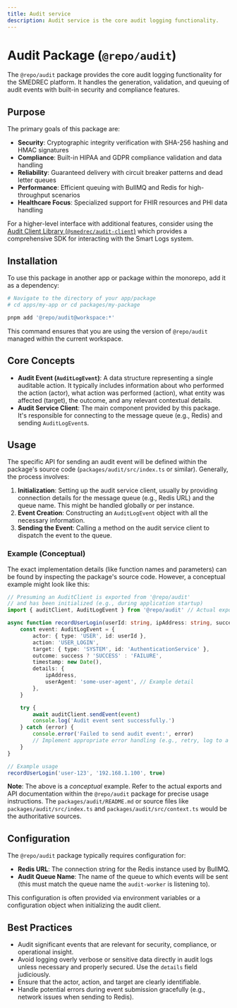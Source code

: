 ```yaml
---
title: Audit service
description: Audit service is the core audit logging functionality.
---
```


# Audit Package (`@repo/audit`)

The `@repo/audit` package provides the core audit logging functionality for the SMEDREC platform. It handles the generation, validation, and queuing of audit events with built-in security and compliance features.

## Purpose

The primary goals of this package are:

- **Security**: Cryptographic integrity verification with SHA-256 hashing and HMAC signatures
- **Compliance**: Built-in HIPAA and GDPR compliance validation and data handling
- **Reliability**: Guaranteed delivery with circuit breaker patterns and dead letter queues
- **Performance**: Efficient queuing with BullMQ and Redis for high-throughput scenarios
- **Healthcare Focus**: Specialized support for FHIR resources and PHI data handling

For a higher-level interface with additional features, consider using the [Audit Client Library (`@smedrec/audit-client`)](/audit-client/overview/) which provides a comprehensive SDK for interacting with the Smart Logs system.

## Installation

To use this package in another app or package within the monorepo, add it as a dependency:

```bash
# Navigate to the directory of your app/package
# cd apps/my-app or cd packages/my-package

pnpm add '@repo/audit@workspace:*'
```

This command ensures that you are using the version of `@repo/audit` managed within the current workspace.

## Core Concepts

- **Audit Event (`AuditLogEvent`)**: A data structure representing a single auditable action. It typically includes information about who performed the action (actor), what action was performed (action), what entity was affected (target), the outcome, and any relevant contextual details.
- **Audit Service Client**: The main component provided by this package. It's responsible for connecting to the message queue (e.g., Redis) and sending `AuditLogEvent`s.

## Usage

The specific API for sending an audit event will be defined within the package's source code (`packages/audit/src/index.ts` or similar). Generally, the process involves:

1.  **Initialization**: Setting up the audit service client, usually by providing connection details for the message queue (e.g., Redis URL) and the queue name. This might be handled globally or per instance.
2.  **Event Creation**: Constructing an `AuditLogEvent` object with all the necessary information.
3.  **Sending the Event**: Calling a method on the audit service client to dispatch the event to the queue.

### Example (Conceptual)

The exact implementation details (like function names and parameters) can be found by inspecting the package's source code. However, a conceptual example might look like this:

```typescript
// Presuming an AuditClient is exported from '@repo/audit'
// and has been initialized (e.g., during application startup)
import { auditClient, AuditLogEvent } from '@repo/audit' // Actual exports may vary

async function recordUserLogin(userId: string, ipAddress: string, success: boolean) {
	const event: AuditLogEvent = {
		actor: { type: 'USER', id: userId },
		action: 'USER_LOGIN',
		target: { type: 'SYSTEM', id: 'AuthenticationService' },
		outcome: success ? 'SUCCESS' : 'FAILURE',
		timestamp: new Date(),
		details: {
			ipAddress,
			userAgent: 'some-user-agent', // Example detail
		},
	}

	try {
		await auditClient.sendEvent(event)
		console.log('Audit event sent successfully.')
	} catch (error) {
		console.error('Failed to send audit event:', error)
		// Implement appropriate error handling (e.g., retry, log to a fallback)
	}
}

// Example usage
recordUserLogin('user-123', '192.168.1.100', true)
```

**Note**: The above is a _conceptual_ example. Refer to the actual exports and API documentation within the `@repo/audit` package for precise usage instructions. The `packages/audit/README.md` or source files like `packages/audit/src/index.ts` and `packages/audit/src/context.ts` would be the authoritative sources.

## Configuration

The `@repo/audit` package typically requires configuration for:

- **Redis URL**: The connection string for the Redis instance used by BullMQ.
- **Audit Queue Name**: The name of the queue to which events will be sent (this must match the queue name the `audit-worker` is listening to).

This configuration is often provided via environment variables or a configuration object when initializing the audit client.

## Best Practices

- Audit significant events that are relevant for security, compliance, or operational insight.
- Avoid logging overly verbose or sensitive data directly in audit logs unless necessary and properly secured. Use the `details` field judiciously.
- Ensure that the actor, action, and target are clearly identifiable.
- Handle potential errors during event submission gracefully (e.g., network issues when sending to Redis).
